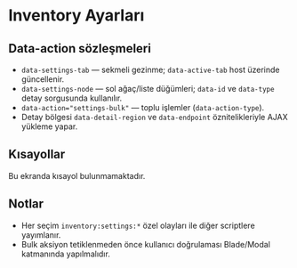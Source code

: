 # Inventory Ayarları

## Data-action sözleşmeleri
- `data-settings-tab` — sekmeli gezinme; `data-active-tab` host üzerinde güncellenir.
- `data-settings-node` — sol ağaç/liste düğümleri; `data-id` ve `data-type` detay sorgusunda kullanılır.
- `data-action="settings-bulk"` — toplu işlemler (`data-action-type`).
- Detay bölgesi `data-detail-region` ve `data-endpoint` öznitelikleriyle AJAX yükleme yapar.

## Kısayollar
Bu ekranda kısayol bulunmamaktadır.

## Notlar
- Her seçim `inventory:settings:*` özel olayları ile diğer scriptlere yayımlanır.
- Bulk aksiyon tetiklenmeden önce kullanıcı doğrulaması Blade/Modal katmanında yapılmalıdır.

